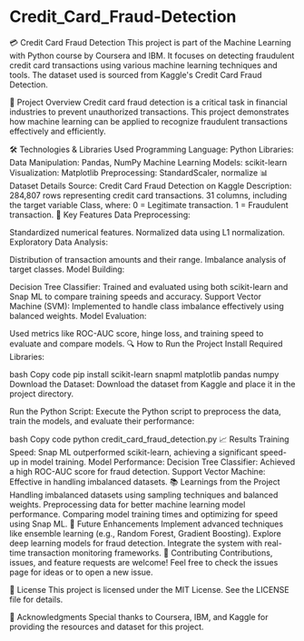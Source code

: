 # Credit_Card_Fraud-Detection
💳 Credit Card Fraud Detection
This project is part of the Machine Learning with Python course by Coursera and IBM. It focuses on detecting fraudulent credit card transactions using various machine learning techniques and tools. The dataset used is sourced from Kaggle's Credit Card Fraud Detection.

🚀 Project Overview
Credit card fraud detection is a critical task in financial industries to prevent unauthorized transactions. This project demonstrates how machine learning can be applied to recognize fraudulent transactions effectively and efficiently.

🛠️ Technologies & Libraries Used
Programming Language: Python
Libraries:
Data Manipulation: Pandas, NumPy
Machine Learning Models: scikit-learn
Visualization: Matplotlib
Preprocessing: StandardScaler, normalize
📊 Dataset Details
Source: Credit Card Fraud Detection on Kaggle
Description:
284,807 rows representing credit card transactions.
31 columns, including the target variable Class, where:
0 = Legitimate transaction.
1 = Fraudulent transaction.
🔑 Key Features
Data Preprocessing:

Standardized numerical features.
Normalized data using L1 normalization.
Exploratory Data Analysis:

Distribution of transaction amounts and their range.
Imbalance analysis of target classes.
Model Building:

Decision Tree Classifier: Trained and evaluated using both scikit-learn and Snap ML to compare training speeds and accuracy.
Support Vector Machine (SVM): Implemented to handle class imbalance effectively using balanced weights.
Model Evaluation:

Used metrics like ROC-AUC score, hinge loss, and training speed to evaluate and compare models.
🔍 How to Run the Project
Install Required Libraries:

bash
Copy code
pip install scikit-learn snapml matplotlib pandas numpy
Download the Dataset:
Download the dataset from Kaggle and place it in the project directory.

Run the Python Script:
Execute the Python script to preprocess the data, train the models, and evaluate their performance:

bash
Copy code
python credit_card_fraud_detection.py
📈 Results
Training Speed: Snap ML outperformed scikit-learn, achieving a significant speed-up in model training.
Model Performance:
Decision Tree Classifier: Achieved a high ROC-AUC score for fraud detection.
Support Vector Machine: Effective in handling imbalanced datasets.
📚 Learnings from the Project
Handling imbalanced datasets using sampling techniques and balanced weights.
Preprocessing data for better machine learning model performance.
Comparing model training times and optimizing for speed using Snap ML.
🌟 Future Enhancements
Implement advanced techniques like ensemble learning (e.g., Random Forest, Gradient Boosting).
Explore deep learning models for fraud detection.
Integrate the system with real-time transaction monitoring frameworks.
🤝 Contributing
Contributions, issues, and feature requests are welcome! Feel free to check the issues page for ideas or to open a new issue.

📄 License
This project is licensed under the MIT License. See the LICENSE file for details.

🙌 Acknowledgments
Special thanks to Coursera, IBM, and Kaggle for providing the resources and dataset for this project.

